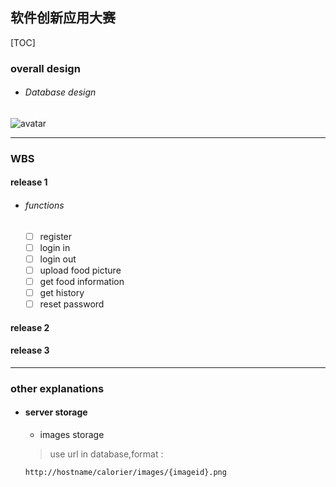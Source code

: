 ## 软件创新应用大赛

[TOC]
### overall design
- ###### Database design
![avatar]()

---
### WBS
#### release 1
- ###### functions
	- [ ] register
	- [ ] login in
	- [ ] login out
	- [ ] upload food picture
	- [ ] get food information
	- [ ] get history
	- [ ] reset password

#### release 2
#### release 3
---
### other explanations
- #### server storage
	- images storage
	> use url in database,format :
	```
    http://hostname/calorier/images/{imageid}.png
    ```